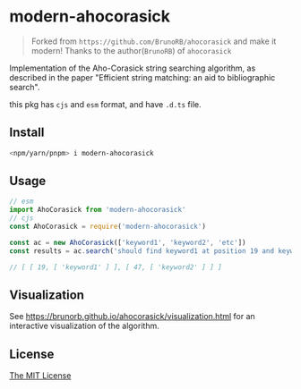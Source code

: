 # modern-ahocorasick

> Forked from `https://github.com/BrunoRB/ahocorasick` and make it modern! Thanks to the author(`BrunoRB`) of `ahocorasick`

Implementation of the Aho-Corasick string searching algorithm, as described in the paper "Efficient string matching: an aid to bibliographic search".

this pkg has `cjs` and `esm` format, and have `.d.ts` file.

## Install

```sh
<npm/yarn/pnpm> i modern-ahocorasick
```

## Usage

```ts
// esm
import AhoCorasick from 'modern-ahocorasick'
// cjs
const AhoCorasick = require('modern-ahocorasick')

const ac = new AhoCorasick(['keyword1', 'keyword2', 'etc'])
const results = ac.search('should find keyword1 at position 19 and keyword2 at position 47.')

// [ [ 19, [ 'keyword1' ] ], [ 47, [ 'keyword2' ] ] ]
```

## Visualization

See <https://brunorb.github.io/ahocorasick/visualization.html> for an interactive visualization of the algorithm.

## License

[The MIT License](LICENSE)
